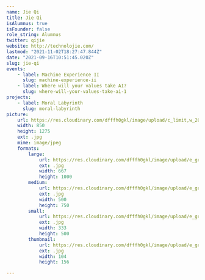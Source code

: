 ```yaml
---
name: Jie Qi
title: Jie Qi
isAlumnus: true
isFounder: false
role_string: Alumnus
twitter: qijie
website: http://technolojie.com/
lastmod: "2021-11-02T18:27:47.844Z"
date: "2021-09-16T10:51:45.020Z"
slug: jie-qi
events:
    - label: Machine Experience II
      slug: machine-experience-ii
    - label: Where will your values take AI?
      slug: where-will-your-values-take-ai-1
projects:
    - label: Moral Labyrinth
      slug: moral-labyrinth
picture:
    url: https://res.cloudinary.com/dfffh0gkl/image/upload/c_limit,w_2000,h_2000/e_grayscale/v1629122121/jie_86dc5daa52.jpg
    width: 850
    height: 1275
    ext: .jpg
    mime: image/jpeg
    formats:
        large:
            url: https://res.cloudinary.com/dfffh0gkl/image/upload/e_grayscale/v1629122123/large_jie_86dc5daa52.jpg
            ext: .jpg
            width: 667
            height: 1000
        medium:
            url: https://res.cloudinary.com/dfffh0gkl/image/upload/e_grayscale/v1629122123/medium_jie_86dc5daa52.jpg
            ext: .jpg
            width: 500
            height: 750
        small:
            url: https://res.cloudinary.com/dfffh0gkl/image/upload/e_grayscale/v1629122124/small_jie_86dc5daa52.jpg
            ext: .jpg
            width: 333
            height: 500
        thumbnail:
            url: https://res.cloudinary.com/dfffh0gkl/image/upload/e_grayscale/v1629122121/thumbnail_jie_86dc5daa52.jpg
            ext: .jpg
            width: 104
            height: 156

---
```

